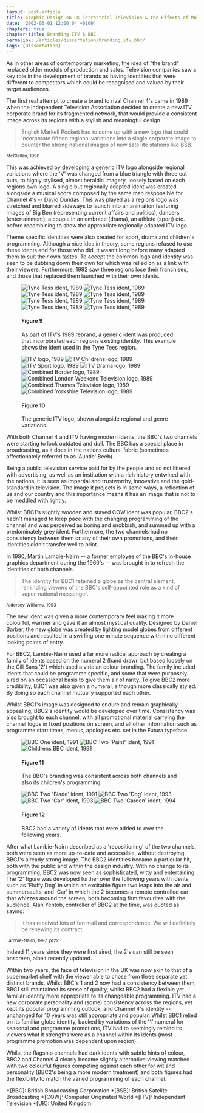 ```yaml
---
layout: post-article
title: Graphic Design on UK Terrestrial Television & the Effects of Multi-Channel Growth
date: '2002-06-01 12:00:04 +0100'
chapters: true
chapter-title: Branding ITV & BBC
permalink: /articles/dissertation/branding_itv_bbc/
tags: [Dissertation]
---
```

As in other areas of contemporary marketing, the idea of "the brand" replaced older models of production and sales. Television companies saw a key role in the development of brands as having identities that were different to competitors which could be recognised and valued by their target audiences.

The first real attempt to create a brand to rival Channel 4's came in 1989 when the Independent Television Association decided to create a new ITV corporate brand for its fragmented network, that would provide a consistent image across its regions with a stylish and meaningful design.

> English Markell Pockett had to come up with a new logo that could incorporate fifteen regional variations into a single corporate image to counter the strong national images of new satellite stations like BSB.

<small>McClellan, 1990</small>

This was achieved by developing a generic ITV logo alongside regional variations where the 'V' was changed from a blue triangle with three cut outs, to highly stylised, almost heraldic imagery, loosely based on each regions own logo. A single but regionally adapted ident was created alongside a musical score composed by the same man responsible for Channel 4's -- David Dundas. This was played as a regions logo was stretched and blurred sideways to launch into an animation featuring images of Big Ben (representing current affairs and politics), dancers (entertainment), a couple in an embrace (drama), an athlete (sport) etc. before recombining to show the appropriate regionally adapted ITV logo.

Theme specific identities were also created for sport, drama and children's programming. Although a nice idea in theory, some regions refused to use these idents and for those who did, it wasn't long before many adapted them to suit their own tastes. To accept the common logo and identity was seen to be dubbing down their own for which was relied on as a link with their viewers. Furthermore, 1992 saw three regions lose their franchises, and those that replaced them launched with their own idents.

<figure id="figure-9">
    <img class="left" src="/assets/articles/dissertation/figure-9a.png" alt="Tyne Tess ident, 1989" />
    <img class="left" src="/assets/articles/dissertation/figure-9b.png" alt="Tyne Tess ident, 1989" />
    <img class="left" src="/assets/articles/dissertation/figure-9c.png" alt="Tyne Tess ident, 1989" />
    <img class="left" src="/assets/articles/dissertation/figure-9d.png" alt="Tyne Tess ident, 1989" />
    <img class="left" src="/assets/articles/dissertation/figure-9e.png" alt="Tyne Tess ident, 1989" />
    <img class="left" src="/assets/articles/dissertation/figure-9f.png" alt="Tyne Tess ident, 1989" />
    <img class="left" src="/assets/articles/dissertation/figure-9g.png" alt="Tyne Tess ident, 1989" />
    <img class="left" src="/assets/articles/dissertation/figure-9h.png" alt="Tyne Tess ident, 1989" />
    <figcaption>
        <h4>Figure 9</h4>
        <p>As part of ITV's 1989 rebrand, a generic ident was produced that incorporated each regions existing identity. This example shows the ident used in the Tyne Tees region.</p>
    </figcaption>
</figure>

<figure id="figure-10">
    <img class="left" src="/assets/articles/dissertation/figure-10a.png" alt="ITV logo, 1989" />
    <img class="left" src="/assets/articles/dissertation/figure-10b.png" alt="ITV Childrens logo, 1989" /> 
    <img class="left" src="/assets/articles/dissertation/figure-10c.png" alt="ITV Sport logo, 1989" />
    <img src="/assets/articles/dissertation/figure-10d.png" alt="ITV Drama logo, 1989" /><br/>
    <img class="left" src="/assets/articles/dissertation/figure-10e.png" alt="Combined Border logo, 1989" />
    <img class="left" src="/assets/articles/dissertation/figure-10f.png" alt="Combined London Weekend Television logo, 1989" />
    <img class="left" src="/assets/articles/dissertation/figure-10g.png" alt="Combined Thames Television logo, 1989" /> 
    <img class="left" src="/assets/articles/dissertation/figure-10h.png" alt="Combined Yorkshire Television logo, 1989" />
    <figcaption>
        <h4>Figure 10</h4>
        <p>The generic ITV logo, shown alongside regional and genre variations.</p>
    </figcaption>
</figure>

With both Channel 4 and ITV having modern idents, the BBC's two channels were starting to look outdated and dull. The BBC has a special place in broadcasting, as it does in the nations cultural fabric (sometimes affectionately referred to as 'Auntie' Beeb).

Being a public television service paid for by the people and so not littered with advertising, as well as an institution with a rich history entwined with the nations, it is seen as impartial and trustworthy, innovative and the gold-standard in television. The image it projects is in some ways, a reflection of us and our country and this importance means it has an image that is not to be meddled with lightly.

Whilst BBC1's slightly wooden and stayed COW ident was popular, BBC2's hadn't managed to keep pace with the changing programming of the channel and was perceived as boring and snobbish, and summed up with a predominately grey ident. Furthermore, the two channels had no consistency between them or any of their own promotions, and their identities didn't transfer well to print.

In 1990, Martin Lambie-Nairn -- a former employee of the BBC's in-house graphics department during the 1960's -- was brought in to refresh the identities of both channels.

> The identity for BBC1 retained a globe as the central element, reminding viewers of the BBC's self-appointed role as a kind of super-national messenger.

<small>Aldersey-Williams, 1993</small>

The new ident was given a more contemporary feel making it more colourful, warmer and gave it an almost mystical quality. Designed by Daniel Barber, the new globe was created by lighting model globes from different positions and resulted in a swirling one minute sequence with nine different looking points of entry.

For BBC2, Lambie-Nairn used a far more radical approach by creating a family of idents based on the numeral 2 (hand drawn but based loosely on the Gill Sans '2') which used a viridian colour branding. The family included idents that could be programme specific, and some that were purposely aired on an occasional basis to give them air of rarity. To give BBC2 more credibility, BBC1 was also given a numeral, although more classically styled. By doing so each channel mutually supported each other.

Whilst BBC1's image was designed to endure and remain graphically appealing, BBC2's identity would be developed over time. Consistency was also brought to each channel, with all promotional material carrying the channel logos in fixed positions on screen, and all other information such as programme start times, menus, apologies etc. set in the Futura typeface.

<figure id="figure-11">
    <img class="left" src="/assets/articles/dissertation/figure-11a.png" alt="BBC One ident, 1991" />
    <img class="left" src="/assets/articles/dissertation/figure-11b.png" alt="BBC Two 'Paint' ident, 1991" /> 
    <img src="/assets/articles/dissertation/figure-11c.png" alt="Childrens BBC ident, 1991" />
    <figcaption>
        <h4>Figure 11</h4>
        <p>The BBC's branding was consistent across both channels and also its children's programming.</p>
    </figcaption>
</figure>

<figure id="figure-12">
    <img class="left" src="/assets/articles/dissertation/figure-12a.png" alt="BBC Two 'Blade' ident, 1991" />
    <img class="left" src="/assets/articles/dissertation/figure-12b.png" alt="BBC Two 'Dog' ident, 1993" /> 
    <img class="left" src="/assets/articles/dissertation/figure-12c.png" alt="BBC Two 'Car' ident, 1993" />
    <img src="/assets/articles/dissertation/figure-12d.png" alt="BBC Two 'Garden' ident, 1994" />
    <figcaption>
        <h4>Figure 12</h4>
        <p>BBC2 had a variety of idents that were added to over the following years.</p>
    </figcaption>
</figure>

After what Lambie-Nairn described as a 'repositioning' of the two channels, both were seen as more up-to-date and accessible, without destroying BBC1's already strong image. The BBC2 identities became a particular hit, both with the public and within the design industry. With no change to its programming, BBC2 was now seen as sophisticated, witty and entertaining. The '2' figure was developed further over the following years with idents such as 'Fluffy Dog' in which an excitable figure two leaps into the air and summersaults, and 'Car' in which the 2 becomes a remote controlled car that whizzes around the screen, both becoming firm favourites with the audience. Alan Yentob, controller of BBC2 at the time, was quoted as saying:

> It has received lots of fan mail and correspondence. We will definitely be renewing its contract.

<small>Lambie-Nairn, 1997, p122</small>

Indeed 11 years since they were first aired, the 2's can still be seen onscreen, albeit recently updated.

Within two years, the face of television in the UK was now akin to that of a supermarket shelf with the viewer able to chose from three separate yet distinct brands. Whilst BBC's 1 and 2 now had a consistency between them, BBC1 still maintained its sense of quality, whilst BBC2 had a flexible yet familiar identity more appropriate to its changeable programming. ITV had a new corporate personality and (some) consistency across the regions, yet kept its popular programming outlook, and Channel 4's identity -- unchanged for 10 years was still appropriate and popular. Whilst BBC1 relied on its familiar globe identity, backed by variations of the '1' numeral for seasonal and programme promotions, ITV had to seemingly remind its viewers what it strengths were as a channel within its idents (most programme promotion was dependent upon region).

Whilst the flagship channels had dark idents with subtle hints of colour, BBC2 and Channel 4 clearly became slightly alternative viewing matched with two colourful figures competing against each other for wit and personality (BBC2's being a more modern treatment) and both figures had the flexibility to match the varied programming of each channel.

*[BBC]: British Broadcasting Corporation
*[BSB]: British Satelite Broadcasting
*[COW]: Computer Originated World
*[ITV]: Independant Television
*[UK]: United Kingdom